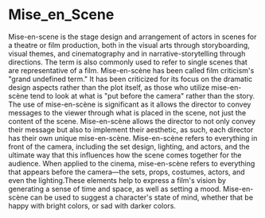 # Mise_en_Scene
 Mise-en-scene is the stage design and arrangement of actors in scenes for a theatre or film production, both in the visual arts through storyboarding, visual themes, and cinematography and in narrative-storytelling through directions. The term is also commonly used to refer to single scenes that are representative of a film.  Mise-en-scène has been called film criticism's "grand undefined term." It has been criticized for its focus on the dramatic design aspects rather than the plot itself, as those who utilize mise-en-scène tend to look at what is "put before the camera" rather than the story. The use of mise-en-scène is significant as it allows the director to convey messages to the viewer through what is placed in the scene, not just the content of the scene. Mise-en-scène allows the director to not only convey their message but also to implement their aesthetic, as such, each director has their own unique mise-en-scène. Mise-en-scène refers to everything in front of the camera, including the set design, lighting, and actors, and the ultimate way that this influences how the scene comes together for the audience.  When applied to the cinema, mise-en-scène refers to everything that appears before the camera—the sets, props, costumes, actors, and even the lighting.These elements help to express a film's vision by generating a sense of time and space, as well as setting a mood. Mise-en-scène can be used to suggest a character's state of mind, whether that be happy with bright colors, or sad with darker colors.
